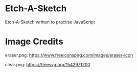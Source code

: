 # Etch-A-Sketch
Etch-A-Sketch written to practise JavaScript

# Image Credits
eraser.png: https://www.freeiconspng.com/images/eraser-icon  

clear.png: https://freesvg.org/1542971200  